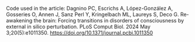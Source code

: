 Code used in the article: Dagnino PC, Escrichs A, López-González A, Gosseries O, Annen J, Sanz Perl Y, Kringelbach ML, Laureys S, Deco G. Re-awakening the brain: Forcing transitions in disorders of consciousness by external in silico perturbation. PLoS Comput Biol. 2024 May 3;20(5):e1011350. https://doi.org/10.1371/journal.pcbi.1011350
